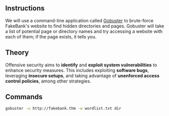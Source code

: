 ## Instructions

We will use a command-line application called [Gobuster](https://github.com/OJ/gobuster) to brute-force FakeBank's website to find hidden directories and pages. Gobuster will take a list of potential page or directory names and try accessing a website with each of them; if the page exists, it tells you.

## Theory

Offensive security aims to **identify** and **exploit system vulnerabilities** to enhance security measures. This includes exploiting **software bugs**, leveraging **insecure setups**, and taking advantage of **unenforced access control policies**, among other strategies. 

## Commands

```sh
gobuster -u http://fakebank.thm -w wordlist.txt dir
```